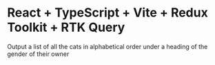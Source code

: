 # React + TypeScript + Vite + Redux Toolkit + RTK Query

Output a list of all the cats in alphabetical order under a heading of the gender of their owner
